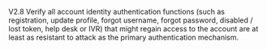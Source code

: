 V2.8 Verify all account identity authentication functions (such as registration, update profile, forgot username, forgot password, disabled &#47; lost token, help desk or IVR) that might regain access to the account are at least as resistant to attack as the primary authentication mechanism.